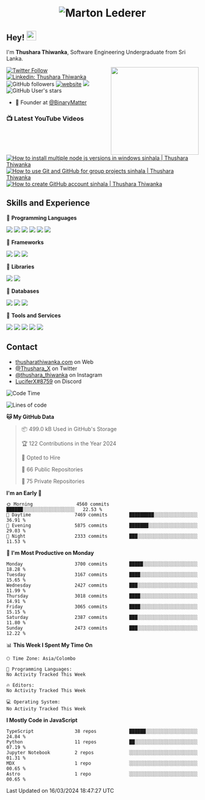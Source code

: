 <h1 align="center">
  <img src="https://raw.githubusercontent.com/ThusharaX/ThusharaX/master/name.svg" alt="Marton Lederer" />
</h1>

## Hey! <img src="https://media.giphy.com/media/hvRJCLFzcasrR4ia7z/giphy.gif" width="25px" height="25px">  
I'm <strong>Thushara Thiwanka</strong>, Software Engineering Undergraduate from Sri Lanka.

<img align='right' src="https://media.giphy.com/media/M9gbBd9nbDrOTu1Mqx/giphy.gif" width="230">

[![Twitter Follow](https://img.shields.io/twitter/follow/Thushara_X?label=Follow)](https://twitter.com/intent/follow?screen_name=Thushara_X)
[![Linkedin: Thushara Thiwanka](https://img.shields.io/badge/-Thushara_Thiwanaka-blue?style=flat-square&logo=Linkedin&logoColor=white&link=https://www.linkedin.com/in/thushara-thiwanka/)](https://www.linkedin.com/in/thushara-thiwanka/)
![GitHub followers](https://img.shields.io/github/followers/ThusharaX?label=Follow&style=social)
[![website](https://img.shields.io/badge/Website-46a2f1.svg?&style=flat-square&logo=Google-Chrome&logoColor=white&link=https://anmolsingh.me/)](https://thusharathiwanka.com/)
![](https://camo.githubusercontent.com/f1c00c1d3c0d9b8f4431c8082be05835cd7795233799bcef63c216d59cf4f6a0/68747470733a2f2f6b6f6d617265762e636f6d2f67687076632f3f757365726e616d653d546875736861726158267374796c653d666c617426636f6c6f723d627269676874677265656e)
![GitHub User's stars](https://img.shields.io/github/stars/ThusharaX?affiliations=OWNER%2CCOLLABORATOR%2CORGANIZATION_MEMBER&style=social)

<!-- - 🧭 Founder at [@Nano-Spark](https://github.com/Nano-Spark) -->
- 🧭 Founder at [@BinaryMatter](https://github.com/BinaryMatter)

### 📺 Latest YouTube Videos

<!-- BEGIN YOUTUBE-CARDS -->
[![How to install multiple node js versions in windows sinhala | Thushara Thiwanka](https://ytcards.demolab.com/?id=PUrr_AGW3Z4&title=How+to+install+multiple+node+js+versions+in+windows+sinhala+%7C+Thushara+Thiwanka&lang=en&timestamp=1704285010&background_color=%230d1117&title_color=%23ffffff&stats_color=%23dedede&max_title_lines=1&width=250&border_radius=5 "How to install multiple node js versions in windows sinhala | Thushara Thiwanka")](https://www.youtube.com/watch?v=PUrr_AGW3Z4)
[![How to use Git and GitHub for group projects sinhala | Thushara Thiwanka](https://ytcards.demolab.com/?id=9j0AOrO0dnw&title=How+to+use+Git+and+GitHub+for+group+projects+sinhala+%7C+Thushara+Thiwanka&lang=en&timestamp=1646927323&background_color=%230d1117&title_color=%23ffffff&stats_color=%23dedede&max_title_lines=1&width=250&border_radius=5 "How to use Git and GitHub for group projects sinhala | Thushara Thiwanka")](https://www.youtube.com/watch?v=9j0AOrO0dnw)
[![How to create GitHub account sinhala | Thushara Thiwanka](https://ytcards.demolab.com/?id=1sMUjtNs7F8&title=How+to+create+GitHub+account+sinhala+%7C+Thushara+Thiwanka&lang=en&timestamp=1642509500&background_color=%230d1117&title_color=%23ffffff&stats_color=%23dedede&max_title_lines=1&width=250&border_radius=5 "How to create GitHub account sinhala | Thushara Thiwanka")](https://www.youtube.com/watch?v=1sMUjtNs7F8)
<!-- END YOUTUBE-CARDS -->

<!-- - 👥 Core team member at [@Binary-Matter](https://github.com/Binary-Matter) and [@SLIIT-2020-June](https://github.com/SLIIT-2020-June) -->

## Skills and Experience
🔴 <strong>Programming Languages</strong>

![](https://img.shields.io/badge/Python-3776AB?style=for-the-badge&logo=python&logoColor=white)
![](https://img.shields.io/badge/C-00599C?style=for-the-badge&logo=c&logoColor=white)
![](https://img.shields.io/badge/C%2B%2B-00599C?style=for-the-badge&logo=c%2B%2B&logoColor=white)
![](https://img.shields.io/badge/JavaScript-F7DF1E?style=for-the-badge&logo=javascript&logoColor=black)
![](https://img.shields.io/badge/Java-ED8B00?style=for-the-badge&logo=java&logoColor=white)
![](https://img.shields.io/badge/PHP-777BB4?style=for-the-badge&logo=php&logoColor=white)

🔴 <strong>Frameworks</strong>

![](https://img.shields.io/badge/Django-092E20?style=for-the-badge&logo=django&logoColor=white)
![](https://img.shields.io/badge/Flask-000000?style=for-the-badge&logo=flask&logoColor=white)
![](https://img.shields.io/badge/Bootstrap-563D7C?style=for-the-badge&logo=bootstrap&logoColor=white)

🔴 <strong>Libraries</strong>

![](https://img.shields.io/badge/React-20232A?style=for-the-badge&logo=react&logoColor=61DAFB)
![](https://img.shields.io/badge/Redux-593D88?style=for-the-badge&logo=redux&logoColor=white)

🔴 <strong>Databases</strong>

![](https://img.shields.io/badge/PostgreSQL-316192?style=for-the-badge&logo=postgresql&logoColor=white)
![](	https://img.shields.io/badge/SQLite-07405E?style=for-the-badge&logo=sqlite&logoColor=white)
![](	https://img.shields.io/badge/MySQL-00000F?style=for-the-badge&logo=mysql&logoColor=white)

🔴 <strong>Tools and Services</strong>

![](https://img.shields.io/badge/Git-F05032?style=for-the-badge&logo=git&logoColor=white)
![](	https://img.shields.io/badge/Heroku-430098?style=for-the-badge&logo=heroku&logoColor=white)
![](https://img.shields.io/badge/Visual_Studio_Code-0078D4?style=for-the-badge&logo=visual%20studio%20code&logoColor=white)
![](https://img.shields.io/badge/Visual_Studio_2019-5C2D91?style=for-the-badge&logo=visual%20studio&logoColor=white)
![](https://img.shields.io/badge/firebase-ffca28?style=for-the-badge&logo=firebase&logoColor=white)

## Contact
- [thusharathiwanka.com](https://thusharathiwanka.com/) on Web
- [@Thushara_X](https://twitter.com/Thushara_X/) on Twitter
- [@thushara_thiwanka](https://www.instagram.com/thushara_thiwanka/) on Instagram
- [LuciferX#8759](./) on Discord

<!--START_SECTION:waka-->
![Code Time](http://img.shields.io/badge/Code%20Time-1%2C128%20hrs%201%20min-blue)

![Lines of code](https://img.shields.io/badge/From%20Hello%20World%20I%27ve%20Written-8.4%20million%20lines%20of%20code-blue)

**🐱 My GitHub Data** 

> 📦 499.0 kB Used in GitHub's Storage 
 > 
> 🏆 122 Contributions in the Year 2024
 > 
> 💼 Opted to Hire
 > 
> 📜 66 Public Repositories 
 > 
> 🔑 75 Private Repositories 
 > 
**I'm an Early 🐤** 

```text
🌞 Morning                4560 commits        ██████░░░░░░░░░░░░░░░░░░░   22.53 % 
🌆 Daytime                7469 commits        █████████░░░░░░░░░░░░░░░░   36.91 % 
🌃 Evening                5875 commits        ███████░░░░░░░░░░░░░░░░░░   29.03 % 
🌙 Night                  2333 commits        ███░░░░░░░░░░░░░░░░░░░░░░   11.53 % 
```
📅 **I'm Most Productive on Monday** 

```text
Monday                   3700 commits        █████░░░░░░░░░░░░░░░░░░░░   18.28 % 
Tuesday                  3167 commits        ████░░░░░░░░░░░░░░░░░░░░░   15.65 % 
Wednesday                2427 commits        ███░░░░░░░░░░░░░░░░░░░░░░   11.99 % 
Thursday                 3018 commits        ████░░░░░░░░░░░░░░░░░░░░░   14.91 % 
Friday                   3065 commits        ████░░░░░░░░░░░░░░░░░░░░░   15.15 % 
Saturday                 2387 commits        ███░░░░░░░░░░░░░░░░░░░░░░   11.80 % 
Sunday                   2473 commits        ███░░░░░░░░░░░░░░░░░░░░░░   12.22 % 
```


📊 **This Week I Spent My Time On** 

```text
🕑︎ Time Zone: Asia/Colombo

💬 Programming Languages: 
No Activity Tracked This Week

🔥 Editors: 
No Activity Tracked This Week

💻 Operating System: 
No Activity Tracked This Week
```

**I Mostly Code in JavaScript** 

```text
TypeScript               38 repos            ██████░░░░░░░░░░░░░░░░░░░   24.84 % 
Python                   11 repos            ██░░░░░░░░░░░░░░░░░░░░░░░   07.19 % 
Jupyter Notebook         2 repos             ░░░░░░░░░░░░░░░░░░░░░░░░░   01.31 % 
MDX                      1 repo              ░░░░░░░░░░░░░░░░░░░░░░░░░   00.65 % 
Astro                    1 repo              ░░░░░░░░░░░░░░░░░░░░░░░░░   00.65 % 
```




 Last Updated on 16/03/2024 18:47:27 UTC
<!--END_SECTION:waka-->
